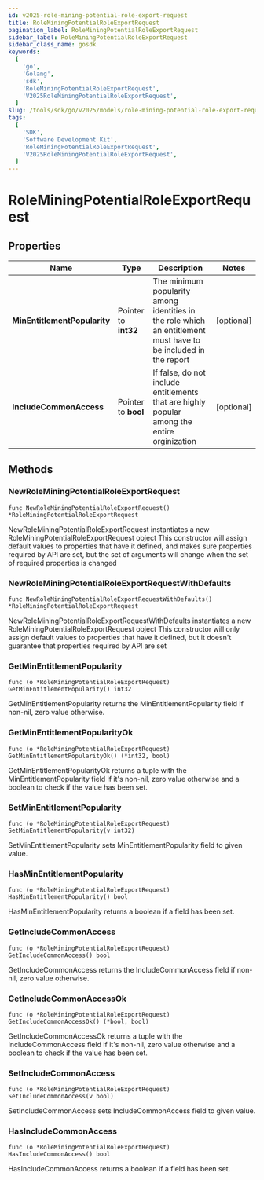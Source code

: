 ```yaml
---
id: v2025-role-mining-potential-role-export-request
title: RoleMiningPotentialRoleExportRequest
pagination_label: RoleMiningPotentialRoleExportRequest
sidebar_label: RoleMiningPotentialRoleExportRequest
sidebar_class_name: gosdk
keywords:
  [
    'go',
    'Golang',
    'sdk',
    'RoleMiningPotentialRoleExportRequest',
    'V2025RoleMiningPotentialRoleExportRequest',
  ]
slug: /tools/sdk/go/v2025/models/role-mining-potential-role-export-request
tags:
  [
    'SDK',
    'Software Development Kit',
    'RoleMiningPotentialRoleExportRequest',
    'V2025RoleMiningPotentialRoleExportRequest',
  ]
---
```


# RoleMiningPotentialRoleExportRequest

## Properties

| Name | Type | Description | Notes |
| --- | --- | --- | --- |
| **MinEntitlementPopularity** | Pointer to **int32** | The minimum popularity among identities in the role which an entitlement must have to be included in the report | [optional] |
| **IncludeCommonAccess** | Pointer to **bool** | If false, do not include entitlements that are highly popular among the entire orginization | [optional] |

## Methods

### NewRoleMiningPotentialRoleExportRequest

`func NewRoleMiningPotentialRoleExportRequest() *RoleMiningPotentialRoleExportRequest`

NewRoleMiningPotentialRoleExportRequest instantiates a new RoleMiningPotentialRoleExportRequest object This constructor will assign default values to properties that have it defined, and makes sure properties required by API are set, but the set of arguments will change when the set of required properties is changed

### NewRoleMiningPotentialRoleExportRequestWithDefaults

`func NewRoleMiningPotentialRoleExportRequestWithDefaults() *RoleMiningPotentialRoleExportRequest`

NewRoleMiningPotentialRoleExportRequestWithDefaults instantiates a new RoleMiningPotentialRoleExportRequest object This constructor will only assign default values to properties that have it defined, but it doesn't guarantee that properties required by API are set

### GetMinEntitlementPopularity

`func (o *RoleMiningPotentialRoleExportRequest) GetMinEntitlementPopularity() int32`

GetMinEntitlementPopularity returns the MinEntitlementPopularity field if non-nil, zero value otherwise.

### GetMinEntitlementPopularityOk

`func (o *RoleMiningPotentialRoleExportRequest) GetMinEntitlementPopularityOk() (*int32, bool)`

GetMinEntitlementPopularityOk returns a tuple with the MinEntitlementPopularity field if it's non-nil, zero value otherwise and a boolean to check if the value has been set.

### SetMinEntitlementPopularity

`func (o *RoleMiningPotentialRoleExportRequest) SetMinEntitlementPopularity(v int32)`

SetMinEntitlementPopularity sets MinEntitlementPopularity field to given value.

### HasMinEntitlementPopularity

`func (o *RoleMiningPotentialRoleExportRequest) HasMinEntitlementPopularity() bool`

HasMinEntitlementPopularity returns a boolean if a field has been set.

### GetIncludeCommonAccess

`func (o *RoleMiningPotentialRoleExportRequest) GetIncludeCommonAccess() bool`

GetIncludeCommonAccess returns the IncludeCommonAccess field if non-nil, zero value otherwise.

### GetIncludeCommonAccessOk

`func (o *RoleMiningPotentialRoleExportRequest) GetIncludeCommonAccessOk() (*bool, bool)`

GetIncludeCommonAccessOk returns a tuple with the IncludeCommonAccess field if it's non-nil, zero value otherwise and a boolean to check if the value has been set.

### SetIncludeCommonAccess

`func (o *RoleMiningPotentialRoleExportRequest) SetIncludeCommonAccess(v bool)`

SetIncludeCommonAccess sets IncludeCommonAccess field to given value.

### HasIncludeCommonAccess

`func (o *RoleMiningPotentialRoleExportRequest) HasIncludeCommonAccess() bool`

HasIncludeCommonAccess returns a boolean if a field has been set.
